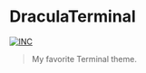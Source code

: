 # DraculaTerminal
[![INC](https://img.shields.io/badge/INC-NetOperatorWibby/terminal-dracula-07d0eb.svg?style=flat-square)](https://git.inc.sh/NetOperatorWibby/terminal-dracula)

> My favorite Terminal theme.
